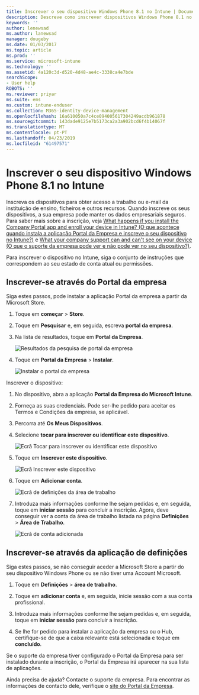 ```yaml
---
title: Inscrever o seu dispositivo Windows Phone 8.1 no Intune | Documentos da Microsoft
description: Descreve como inscrever dispositivos Windows Phone 8.1 no Intune
keywords: ''
author: lenewsad
ms.author: lanewsad
manager: dougeby
ms.date: 01/03/2017
ms.topic: article
ms.prod: ''
ms.service: microsoft-intune
ms.technology: ''
ms.assetid: 4a120c3d-d520-4d48-ae4c-3338ca4e7bde
searchScope:
- User help
ROBOTS: ''
ms.reviewer: priyar
ms.suite: ems
ms.custom: intune-enduser
ms.collection: M365-identity-device-management
ms.openlocfilehash: 16a610050a7c4ce094005617304249acdb961878
ms.sourcegitcommit: 143dade9125e7b5173ca2a3a902bcd6f4b14067f
ms.translationtype: MT
ms.contentlocale: pt-PT
ms.lasthandoff: 04/23/2019
ms.locfileid: "61497571"
---
```

# <a name="enroll-your-windows-phone-81-device-in-intune"></a>Inscrever o seu dispositivo Windows Phone 8.1 no Intune  

Inscreva os dispositivos para obter acesso a trabalho ou e-mail da instituição de ensino, ficheiros e outros recursos. Quando inscreve os seus dispositivos, a sua empresa pode manter os dados empresariais seguros. Para saber mais sobre a inscrição, veja [What happens if you install the Company Portal app and enroll your device in Intune? (O que acontece quando instala a aplicação Portal da Empresa e inscreve o seu dispositivo no Intune?)](what-happens-if-you-install-the-company-portal-app-and-enroll-your-device-in-intune-windows.md) e [What your company support can and can't see on your device (O que o suporte da empresa pode ver e não pode ver no seu dispositivo?)](what-info-can-your-company-see-when-you-enroll-your-device-in-intune.md).  

Para inscrever o dispositivo no Intune, siga o conjunto de instruções que correspondem ao seu estado de conta atual ou permissões.

## <a name="enroll-through-company-portal"></a>Inscrever-se através do Portal da empresa  
Siga estes passos, pode instalar a aplicação Portal da empresa a partir da Microsoft Store. 

1.  Toque em **começar** > **Store**.  

2.  Toque em **Pesquisar** e, em seguida, escreva **portal da empresa**.  

3.  Na lista de resultados, toque em **Portal da Empresa**.  


    ![Resultados da pesquisa de portal da empresa](./media/WP81-1-CP-search-store-v2.png)  

4.  Toque em **Portal da Empresa**  &gt; **Instalar**.  


    ![Instalar o portal da empresa](./media/WP81-2-CP-install-v2.png)  

Inscrever o dispositivo:  

1.  No dispositivo, abra a aplicação **Portal da Empresa do Microsoft Intune**.  


2.  Forneça as suas credenciais. Pode ser-lhe pedido para aceitar os Termos e Condições da empresa, se aplicável.  

3.  Percorra até **Os Meus Dispositivos**.  

4.  Selecione **tocar para inscrever ou identificar este dispositivo**.  


    ![Ecrã Tocar para inscrever ou identificar este dispositivo](./media/WP81-enroll-1-swipe-my-devices.png)  

5.  Toque em **Inscrever este dispositivo**.  


    ![Ecrã Inscrever este dispositivo](./media/WP81-enroll-2-enroll-this-device.png)  

6.  Toque em **Adicionar conta**.  


    ![Ecrã de definições da área de trabalho](./media/WP81-enroll-3-workplace-add-acct.png)  

7.  Introduza mais informações conforme lhe sejam pedidas e, em seguida, toque em **iniciar sessão** para concluir a inscrição. Agora, deve conseguir ver a conta da área de trabalho listada na página **Definições** &gt;  **Área de Trabalho**.  


    ![Ecrã de conta adicionada](./media/WP81-enroll-4-account-added.png)  

## <a name="enroll-through-settings-app"></a>Inscrever-se através da aplicação de definições  
Siga estes passos, se não conseguir aceder a Microsoft Store a partir do seu dispositivo Windows Phone ou se não tiver uma Account Microsoft.

1.  Toque em **Definições** &gt; **área de trabalho**.  

2.  Toque em **adicionar conta** e, em seguida, inicie sessão com a sua conta profissional.  

3.  Introduza mais informações conforme lhe sejam pedidas e, em seguida, toque em **iniciar sessão** para concluir a inscrição.  

4.  Se lhe for pedido para instalar a aplicação da empresa ou o Hub, certifique-se de que a caixa relevante está selecionada e toque em **concluído**.  

Se o suporte da empresa tiver configurado o Portal da Empresa para ser instalado durante a inscrição, o Portal da Empresa irá aparecer na sua lista de aplicações.  

Ainda precisa de ajuda? Contacte o suporte da empresa. Para encontrar as informações de contacto dele, verifique o [site do Portal da Empresa](https://go.microsoft.com/fwlink/?linkid=2010980).
